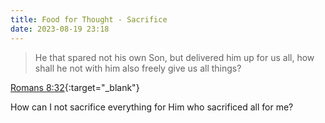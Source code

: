 ```yaml
---
title: Food for Thought - Sacrifice
date: 2023-08-19 23:18
---
```


> He that spared not his own Son, but delivered him up for us all, how shall he not with him also freely give us all things?

[Romans 8:32](https://www.churchofjesuschrist.org/study/scriptures/nt/rom/8?id=p32&lang=eng#p32){:target="_blank"}

How can I not sacrifice everything for Him who sacrificed all for me?
